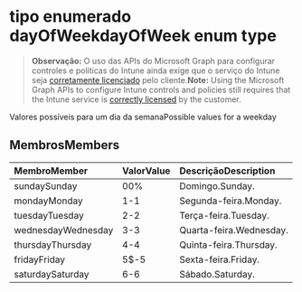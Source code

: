 # <a name="dayofweek-enum-type"></a><span data-ttu-id="e1f9f-101">tipo enumerado dayOfWeek</span><span class="sxs-lookup"><span data-stu-id="e1f9f-101">dayOfWeek enum type</span></span>

> <span data-ttu-id="e1f9f-102">**Observação:** O uso das APIs do Microsoft Graph para configurar controles e políticas do Intune ainda exige que o serviço do Intune seja [corretamente licenciado](https://go.microsoft.com/fwlink/?linkid=839381) pelo cliente.</span><span class="sxs-lookup"><span data-stu-id="e1f9f-102">**Note:** Using the Microsoft Graph APIs to configure Intune controls and policies still requires that the Intune service is [correctly licensed](https://go.microsoft.com/fwlink/?linkid=839381) by the customer.</span></span>

<span data-ttu-id="e1f9f-103">Valores possíveis para um dia da semana</span><span class="sxs-lookup"><span data-stu-id="e1f9f-103">Possible values for a weekday</span></span>
## <a name="members"></a><span data-ttu-id="e1f9f-104">Membros</span><span class="sxs-lookup"><span data-stu-id="e1f9f-104">Members</span></span>
|<span data-ttu-id="e1f9f-105">Membro</span><span class="sxs-lookup"><span data-stu-id="e1f9f-105">Member</span></span>|<span data-ttu-id="e1f9f-106">Valor</span><span class="sxs-lookup"><span data-stu-id="e1f9f-106">Value</span></span>|<span data-ttu-id="e1f9f-107">Descrição</span><span class="sxs-lookup"><span data-stu-id="e1f9f-107">Description</span></span>|
|:---|:---|:---|
|<span data-ttu-id="e1f9f-108">sunday</span><span class="sxs-lookup"><span data-stu-id="e1f9f-108">Sunday</span></span>|<span data-ttu-id="e1f9f-109">0</span><span class="sxs-lookup"><span data-stu-id="e1f9f-109">0%</span></span>|<span data-ttu-id="e1f9f-110">Domingo.</span><span class="sxs-lookup"><span data-stu-id="e1f9f-110">Sunday.</span></span>|
|<span data-ttu-id="e1f9f-111">monday</span><span class="sxs-lookup"><span data-stu-id="e1f9f-111">Monday</span></span>|<span data-ttu-id="e1f9f-112">1</span><span class="sxs-lookup"><span data-stu-id="e1f9f-112">-1</span></span>|<span data-ttu-id="e1f9f-113">Segunda-feira.</span><span class="sxs-lookup"><span data-stu-id="e1f9f-113">Monday.</span></span>|
|<span data-ttu-id="e1f9f-114">tuesday</span><span class="sxs-lookup"><span data-stu-id="e1f9f-114">Tuesday</span></span>|<span data-ttu-id="e1f9f-115">2</span><span class="sxs-lookup"><span data-stu-id="e1f9f-115">-2</span></span>|<span data-ttu-id="e1f9f-116">Terça-feira.</span><span class="sxs-lookup"><span data-stu-id="e1f9f-116">Tuesday.</span></span>|
|<span data-ttu-id="e1f9f-117">wednesday</span><span class="sxs-lookup"><span data-stu-id="e1f9f-117">Wednesday</span></span>|<span data-ttu-id="e1f9f-118">3</span><span class="sxs-lookup"><span data-stu-id="e1f9f-118">-3</span></span>|<span data-ttu-id="e1f9f-119">Quarta-feira.</span><span class="sxs-lookup"><span data-stu-id="e1f9f-119">Wednesday.</span></span>|
|<span data-ttu-id="e1f9f-120">thursday</span><span class="sxs-lookup"><span data-stu-id="e1f9f-120">Thursday</span></span>|<span data-ttu-id="e1f9f-121">4</span><span class="sxs-lookup"><span data-stu-id="e1f9f-121">-4</span></span>|<span data-ttu-id="e1f9f-122">Quinta-feira.</span><span class="sxs-lookup"><span data-stu-id="e1f9f-122">Thursday.</span></span>|
|<span data-ttu-id="e1f9f-123">friday</span><span class="sxs-lookup"><span data-stu-id="e1f9f-123">Friday</span></span>|<span data-ttu-id="e1f9f-124">5</span><span class="sxs-lookup"><span data-stu-id="e1f9f-124">$-5</span></span>|<span data-ttu-id="e1f9f-125">Sexta-feira.</span><span class="sxs-lookup"><span data-stu-id="e1f9f-125">Friday.</span></span>|
|<span data-ttu-id="e1f9f-126">saturday</span><span class="sxs-lookup"><span data-stu-id="e1f9f-126">Saturday</span></span>|<span data-ttu-id="e1f9f-127">6</span><span class="sxs-lookup"><span data-stu-id="e1f9f-127">-6</span></span>|<span data-ttu-id="e1f9f-128">Sábado.</span><span class="sxs-lookup"><span data-stu-id="e1f9f-128">Saturday.</span></span>|








